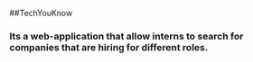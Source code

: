 ##TechYouKnow
### Its a web-application that allow interns to search for companies that are hiring for different roles.
